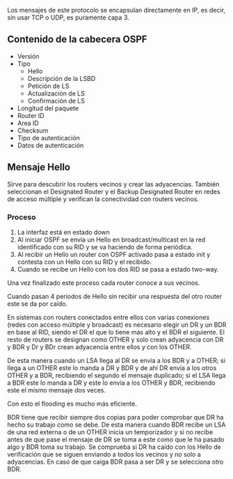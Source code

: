 Los mensajes de este protocolo se encapsulan directamente en IP, es decir, sin usar TCP o UDP, es puramente capa 3.

## Contenido de la cabecera OSPF

- Versión
- Tipo
	- Hello
	- Descripción de la LSBD
	- Petición de LS
	- Actualización de LS
	- Confirmación de LS
- Longitud del paquete
- Router ID
- Area ID
- Checksum
- Tipo de autenticación
- Datos de autenticación

## Mensaje Hello

Sirve para descubrir los routers vecinos y crear las adyacencias. También seleccionan el Designated Router y el Backup Designated Router en redes de acceso múltiple y verifican la conectividad con routers vecinos.

### Proceso

1. La interfaz está en estado down
2. Al iniciar OSPF se envía un Hello en broadcast/multicast en la red identificado con su RID y se va haciendo de forma periódica.
3. Al recibir un Hello un router con OSPF activado pasa a estado init y contesta con un Hello con su RID y el recibido.
4. Cuando se recibe un Hello con los dos RID se pasa a estado two-way.

Una vez finalizado este proceso cada router conoce a sus vecinos.

Cuando pasan 4 periodos de Hello sin recibir una respuesta del otro router este se da por caído.

En sistemas con routers conectados entre ellos con varias conexiones (redes con acceso múltiple y broadcast) es necesario elegir un DR y un BDR en base al RID, siendo el DR el que lo tiene más alto y el BDR el siguiente. El resto de routers se designan como OTHER y solo crean adyacencia con DR y BDR y Dr y BDr crean adyacencia entre ellos y con los OTHER.

De esta manera cuando un LSA llega al DR se envía a los BDR y a OTHER; si llega a un OTHER este lo manda a DR y BDR y de ahí DR envía a los otros OTHER y a BDR, recibiendo el segundo el mensaje duplicado; si el LSA llega a BDR este lo manda a DR y este lo envía a los OTHER y BDR, recibiendo este el mismo mensaje dos veces.

Con esto el flooding es mucho más eficiente.

BDR tiene que recibir siempre dos copias para poder comprobar que DR ha hecho su trabajo como se debe. De esta manera cuando BDR recibe un LSA de una red externa o de un OTHER inicia un temporizador y si no recibe antes de que pase el mensaje de DR se toma a este como que le ha pasado algo y BDR toma su trabajo. Se comprueba si DR ha caído con los Hello de verificación que se siguen enviando a todos los vecinos y no solo a adyacencias. En caso de que caiga BDR pasa a ser DR y se selecciona otro BDR.